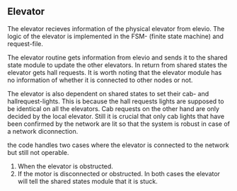 Elevator
---

The elevator recieves information of the physical elevator from elevio. The logic of the elevator is implemented in the FSM- (finite state machine) and request-file. 

The elevator routine gets information from elevio and sends it to the shared state module to update the other elevators. In return from shared states the elevator gets hall requests. It is worth noting that the elevator module has no information of whether it is connected to other nodes or not.

The elevator is also dependent on shared states to set their cab- and hallrequest-lights. This is because the hall requests lights are supposed to be identical on all the elevators. Cab requests on the other hand are only decided by the local elevator. Still it is crucial that only cab lights that have been confirmed by the network are lit so that the system is robust in case of a network diconnection. 

the code handles two cases where the elevator is connected to the network but still not operable.
1. When the elevator is obstructed.
2. If the motor is disconnected or obstructed.
In both cases the elevator will tell the shared states module that it is stuck.
